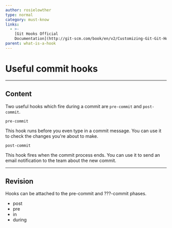 ```yaml
---
author: rosielowther
type: normal
category: must-know
links:
  - >-
    [Git Hooks Official
    Documentation](http://git-scm.com/book/en/v2/Customizing-Git-Git-Hooks){website}
parent: what-is-a-hook
---
```


# Useful commit hooks


---

## Content

Two useful hooks which fire during a commit are `pre-commit` and `post-commit`.

`pre-commit`

This hook runs before you even type in a commit message. You can use it to check the changes you're about to make.

`post-commit`

This hook fires when the commit process ends. You can use it to send an email notification to the team about the new commit.


---

## Revision

Hooks can be attached to the pre-commit and ???-commit phases.

* post
* pre
* in
* during
